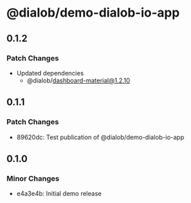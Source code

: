 # @dialob/demo-dialob-io-app

## 0.1.2

### Patch Changes

- Updated dependencies
  - @dialob/dashboard-material@1.2.10

## 0.1.1

### Patch Changes

- 89620dc: Test publication of @dialob/demo-dialob-io-app

## 0.1.0

### Minor Changes

- e4a3e4b: Initial demo release
